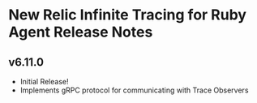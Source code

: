# New Relic Infinite Tracing for Ruby Agent Release Notes #

  ## v6.11.0

  * Initial Release!
  * Implements gRPC protocol for communicating with Trace Observers